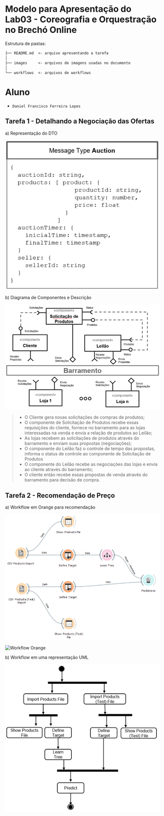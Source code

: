 # Modelo para Apresentação do Lab03 - Coreografia e Orquestração no Brechó Online

Estrutura de pastas:

~~~
├── README.md  <- arquivo apresentando a tarefa
│
├── images     <- arquivos de imagens usadas no documento
│
└── workflows  <- arquivos de workflows
~~~

# Aluno
* `Daniel Francisco Ferreira Lopes`

## Tarefa 1 - Detalhando a Negociação das Ofertas

a) Representação do DTO

![DTO](images/tarefa1_a.png)

b) Diagrama de Componentes e Descrição

![Coreografia](images/tarefa1_b.png)
>
> * O Cliente gera novas solicitações de compras de produtos;
> * O componente de Solicitação de Produtos recebe essas requisições do cliente, fornece no barramento para as lojas interessadas na venda e envia a relação de produtos ao Leilão;
> * As lojas recebem as solicitações de produtos através do barramento e enviam suas propostas (negociações);
> * O componente do Leilão faz o controle de tempo das propostas, informa o status de controle ao componente de Solicitação de Produtos
> * O componente do Leilão recebe as negociações das lojas e envia ao cliente através do barramento;
> * O cliente então recebe essas propostas de venda através do barramento para decisão de compra.

## Tarefa 2 - Recomendação de Preço

a) Workflow em Orange para recomendação

![Workflow Orange](images/tarefa2_a.png)
>
![Workflow Orange](workflows/tarefa2_a.ows)

b) Workflow em uma representação UML

![Workflow UML](images/tarefa2_b.png)
